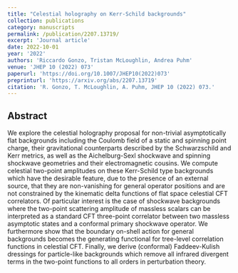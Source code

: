 ```yaml
---
title: "Celestial holography on Kerr-Schild backgrounds"
collection: publications
category: manuscripts
permalink: /publication/2207.13719/
excerpt: 'Journal article'
date: 2022-10-01
year: '2022'
authors: 'Riccardo Gonzo, Tristan McLoughlin, Andrea Puhm'
venue: 'JHEP 10 (2022) 073'
paperurl: 'https://doi.org/10.1007/JHEP10(2022)073'
preprinturl: 'https://arxiv.org/abs/2207.13719'
citation: 'R. Gonzo, T. McLoughlin, A. Puhm, JHEP 10 (2022) 073.'
---
```


## Abstract
We explore the celestial holography proposal for non-trivial asymptotically flat backgrounds including the Coulomb field of a static and spinning point charge, their gravitational counterparts described by the Schwarzschild and Kerr metrics, as well as the Aichelburg-Sexl shockwave and spinning shockwave geometries and their electromagnetic cousins. We compute celestial two-point amplitudes on these Kerr-Schild type backgrounds which have the desirable feature, due to the presence of an external source, that they are non-vanishing for general operator positions and are not constrained by the kinematic delta functions of flat space celestial CFT correlators. Of particular interest is the case of shockwave backgrounds where the two-point scattering amplitude of massless scalars can be interpreted as a standard CFT three-point correlator between two massless asymptotic states and a conformal primary shockwave operator. We furthermore show that the boundary on-shell action for general backgrounds becomes the generating functional for tree-level correlation functions in celestial CFT. Finally, we derive (conformal) Faddeev-Kulish dressings for particle-like backgrounds which remove all infrared divergent terms in the two-point functions to all orders in perturbation theory. 
